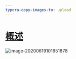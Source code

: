 ```yaml
---
typora-copy-images-to: upload
---
```


# [概述]()

![image-20200619101651878](https://ahaMOMO/img/20200619101651.png)